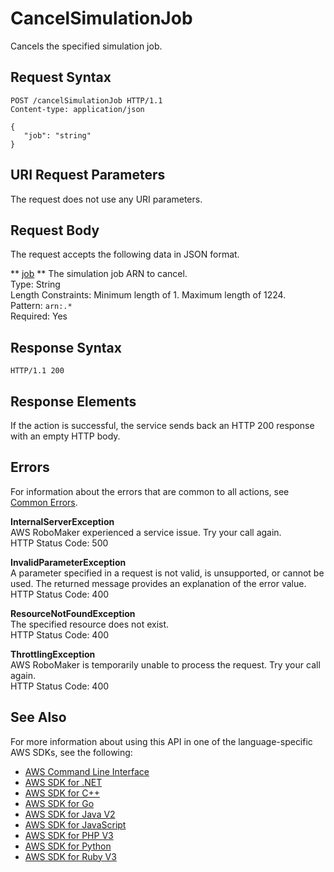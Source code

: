 # CancelSimulationJob<a name="API_CancelSimulationJob"></a>

Cancels the specified simulation job\.

## Request Syntax<a name="API_CancelSimulationJob_RequestSyntax"></a>

```
POST /cancelSimulationJob HTTP/1.1
Content-type: application/json

{
   "job": "string"
}
```

## URI Request Parameters<a name="API_CancelSimulationJob_RequestParameters"></a>

The request does not use any URI parameters\.

## Request Body<a name="API_CancelSimulationJob_RequestBody"></a>

The request accepts the following data in JSON format\.

 ** [job](#API_CancelSimulationJob_RequestSyntax) **   <a name="robomaker-CancelSimulationJob-request-job"></a>
The simulation job ARN to cancel\.  
Type: String  
Length Constraints: Minimum length of 1\. Maximum length of 1224\.  
Pattern: `arn:.*`   
Required: Yes

## Response Syntax<a name="API_CancelSimulationJob_ResponseSyntax"></a>

```
HTTP/1.1 200
```

## Response Elements<a name="API_CancelSimulationJob_ResponseElements"></a>

If the action is successful, the service sends back an HTTP 200 response with an empty HTTP body\.

## Errors<a name="API_CancelSimulationJob_Errors"></a>

For information about the errors that are common to all actions, see [Common Errors](CommonErrors.md)\.

 **InternalServerException**   
AWS RoboMaker experienced a service issue\. Try your call again\.  
HTTP Status Code: 500

 **InvalidParameterException**   
A parameter specified in a request is not valid, is unsupported, or cannot be used\. The returned message provides an explanation of the error value\.  
HTTP Status Code: 400

 **ResourceNotFoundException**   
The specified resource does not exist\.  
HTTP Status Code: 400

 **ThrottlingException**   
AWS RoboMaker is temporarily unable to process the request\. Try your call again\.  
HTTP Status Code: 400

## See Also<a name="API_CancelSimulationJob_SeeAlso"></a>

For more information about using this API in one of the language\-specific AWS SDKs, see the following:
+  [AWS Command Line Interface](https://docs.aws.amazon.com/goto/aws-cli/robomaker-2018-06-29/CancelSimulationJob) 
+  [AWS SDK for \.NET](https://docs.aws.amazon.com/goto/DotNetSDKV3/robomaker-2018-06-29/CancelSimulationJob) 
+  [AWS SDK for C\+\+](https://docs.aws.amazon.com/goto/SdkForCpp/robomaker-2018-06-29/CancelSimulationJob) 
+  [AWS SDK for Go](https://docs.aws.amazon.com/goto/SdkForGoV1/robomaker-2018-06-29/CancelSimulationJob) 
+  [AWS SDK for Java V2](https://docs.aws.amazon.com/goto/SdkForJavaV2/robomaker-2018-06-29/CancelSimulationJob) 
+  [AWS SDK for JavaScript](https://docs.aws.amazon.com/goto/AWSJavaScriptSDK/robomaker-2018-06-29/CancelSimulationJob) 
+  [AWS SDK for PHP V3](https://docs.aws.amazon.com/goto/SdkForPHPV3/robomaker-2018-06-29/CancelSimulationJob) 
+  [AWS SDK for Python](https://docs.aws.amazon.com/goto/boto3/robomaker-2018-06-29/CancelSimulationJob) 
+  [AWS SDK for Ruby V3](https://docs.aws.amazon.com/goto/SdkForRubyV3/robomaker-2018-06-29/CancelSimulationJob) 